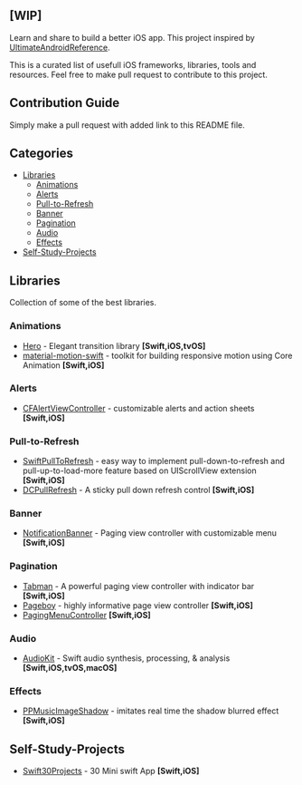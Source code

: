## [WIP] 

Learn and share to build a better iOS app. This project inspired by [UltimateAndroidReference](https://github.com/aritraroy/UltimateAndroidReference/edit/master/README.md).

This is a curated list of usefull iOS frameworks, libraries, tools and resources. Feel free to make pull request to contribute to this project. 


## Contribution Guide

Simply make a pull request with added link to this README file. 


## Categories

* [Libraries](#libraries)
    * [Animations](#animations)
    * [Alerts](#Alerts)
    * [Pull-to-Refresh](#Pull-to-Refresh)
    * [Banner](#Banner)
    * [Pagination](#Pagination)
    * [Audio](#Audio)
    * [Effects](#Effects)
* [Self-Study-Projects](#Self-Study-Projects)


## Libraries
Collection of some of the best libraries.

### Animations

* [Hero](https://github.com/lkzhao/Hero) - Elegant transition library **[Swift,iOS,tvOS]**
* [material-motion-swift](https://github.com/material-motion/material-motion-swift) - toolkit for building responsive motion using Core Animation **[Swift,iOS]**

### Alerts

* [CFAlertViewController](https://github.com/Codigami/CFAlertViewController) - customizable alerts and action sheets **[Swift,iOS]**

### Pull-to-Refresh

* [SwiftPullToRefresh](https://github.com/WXGBridgeQ/SwiftPullToRefresh) - easy way to implement pull-down-to-refresh and pull-up-to-load-more feature based on UIScrollView extension **[Swift,iOS]**
* [DCPullRefresh](https://github.com/Tangdixi/DCPullRefresh) - A sticky pull down refresh control **[Swift,iOS]**

### Banner

* [NotificationBanner](https://github.com/Daltron/NotificationBanner) - Paging view controller with customizable menu **[Swift,iOS]**

### Pagination

* [Tabman](https://github.com/uias/Tabman) - A powerful paging view controller with indicator bar **[Swift,iOS]**
* [Pageboy](https://github.com/uias/Pageboy) - highly informative page view controller **[Swift,iOS]**
* [PagingMenuController](https://github.com/kitasuke/PagingMenuController) **[Swift,iOS]**

### Audio

* [AudioKit](https://github.com/audiokit/AudioKit) - Swift audio synthesis, processing, & analysis **[Swift,iOS,tvOS,macOS]**

### Effects

* [PPMusicImageShadow](https://github.com/PierrePerrin/PPMusicImageShadow) - imitates real time the shadow blurred effect  **[Swift,iOS]**


## Self-Study-Projects
* [Swift30Projects](https://github.com/soapyigu/Swift30Projects) - 30 Mini swift App **[Swift,iOS]**
